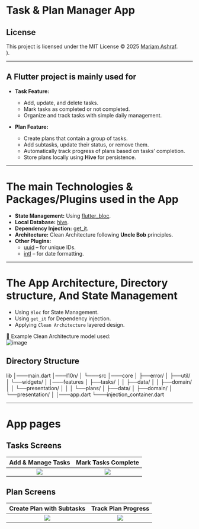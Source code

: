 
# Task & Plan Manager App  

## License  
This project is licensed under the MIT License © 2025  [Mariam Ashraf](https://github.com/MariamAshraf200).  
).  

---

## A Flutter project is mainly used for  
* **Task Feature:**  
  * Add, update, and delete tasks.  
  * Mark tasks as completed or not completed.  
  * Organize and track tasks with simple daily management.  

* **Plan Feature:**  
  * Create plans that contain a group of tasks.  
  * Add subtasks, update their status, or remove them.  
  * Automatically track progress of plans based on tasks’ completion.  
  * Store plans locally using **Hive** for persistence.  

---

# The main Technologies & Packages/Plugins used in the App  
* **State Management:** Using [flutter_bloc](https://pub.dev/packages/flutter_bloc).  
* **Local Database:** [hive](https://pub.dev/packages/hive).  
* **Dependency Injection:** [get_it](https://pub.dev/packages/get_it).  
* **Architecture:** Clean Architecture following **Uncle Bob** principles.  
* **Other Plugins:**  
  * [uuid](https://pub.dev/packages/uuid) – for unique IDs.  
  * [intl](https://pub.dev/packages/intl) – for date formatting.  

---

# The App Architecture, Directory structure, And State Management  
* Using `Bloc` for State Management.  
* Using `get_it` for Dependency injection.  
* Applying `Clean Architecture` layered design.  

📌 Example Clean Architecture model used:  
![image](link-to-your-model-image)  

## Directory Structure  

lib
│───main.dart
│───l10n/
│
└───src
│───core
│ ├──error/
│ ├──util/
│ └──widgets/
│
│───features
│ ├──tasks/
│ │ ├──data/
│ │ ├──domain/
│ │ └──presentation/
│ │
│ └──plans/
│ ├──data/
│ ├──domain/
│ └──presentation/
│
│───app.dart
└───injection_container.dart 


---

# App pages  

## Tasks Screens  
  Add & Manage Tasks              | Mark Tasks Complete  
:-------------------------:|:-------------------------:  
![](link-to-screenshot) | ![](link-to-screenshot)  

## Plan Screens  
  Create Plan with Subtasks       | Track Plan Progress  
:-------------------------:|:-------------------------:  
![](link-to-screenshot) | ![](link-to-screenshot)  

